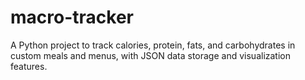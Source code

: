 # macro-tracker
A Python project to track calories, protein, fats, and carbohydrates in custom meals and menus, with JSON data storage and visualization features.
